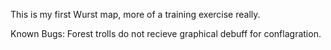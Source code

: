 This is my first Wurst map, more of a training exercise really.

Known Bugs:
Forest trolls do not recieve graphical debuff for conflagration.